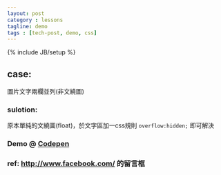 ```yaml
---
layout: post
category : lessons
tagline: demo
tags : [tech-post, demo, css]
---
```

{% include JB/setup %}

## case:
圖片文字兩欄並列(非文繞圖)

### sulotion:
原本單純的文繞圖(float)，於文字區加一css規則 `overflow:hidden;` 即可解決


### Demo @ [Codepen](http://codepen.io/Rplus/pen/mxFaA)

### ref: http://www.facebook.com/ 的留言框